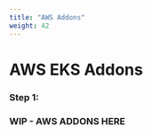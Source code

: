 ```yaml
---
title: "AWS Addons"
weight: 42
---
```


# AWS EKS Addons

### Step 1:

### WIP - AWS ADDONS HERE ###